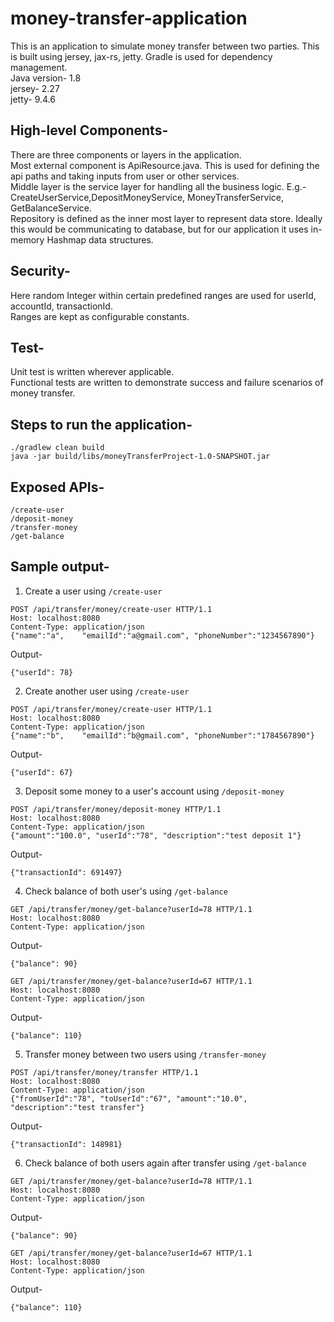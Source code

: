 # money-transfer-application
This is an application to simulate money transfer between two parties. This is built using jersey, jax-rs, jetty.
Gradle is used for dependency management.\
Java version- 1.8\
jersey- 2.27\
jetty- 9.4.6

## High-level Components-
There are three components or layers in the application.\
Most external component is ApiResource.java. This is used for defining the api paths and taking inputs from user or other services.\
Middle layer is the service layer for handling all the business logic. E.g.- CreateUserService,DepositMoneyService, MoneyTransferService, GetBalanceService.\
Repository is defined as the inner most layer to represent data store. Ideally this would be communicating to database, but for our application it uses in-memory Hashmap data structures.

## Security-
Here random Integer within certain predefined ranges are used for userId, accountId, transactionId.\
Ranges are kept as configurable constants.

## Test-
Unit test is written wherever applicable.\
Functional tests are written to demonstrate success and failure scenarios of money transfer.

## Steps to run the application-
```
./gradlew clean build
java -jar build/libs/moneyTransferProject-1.0-SNAPSHOT.jar
```

## Exposed APIs-
```
/create-user
/deposit-money
/transfer-money
/get-balance
```

## Sample output-
1. Create a user using `/create-user`
```
POST /api/transfer/money/create-user HTTP/1.1
Host: localhost:8080
Content-Type: application/json
{"name":"a",	"emailId":"a@gmail.com", "phoneNumber":"1234567890"}
```
Output-
```
{"userId": 78}
```
2. Create another user using `/create-user`
```
POST /api/transfer/money/create-user HTTP/1.1
Host: localhost:8080
Content-Type: application/json
{"name":"b",	"emailId":"b@gmail.com", "phoneNumber":"1784567890"}
```
Output-
```
{"userId": 67}
```
3. Deposit some money to a user's account using `/deposit-money`
```
POST /api/transfer/money/deposit-money HTTP/1.1
Host: localhost:8080
Content-Type: application/json
{"amount":"100.0", "userId":"78", "description":"test deposit 1"}
```
Output-
```
{"transactionId": 691497}
```
4. Check balance of both user's using `/get-balance`
```
GET /api/transfer/money/get-balance?userId=78 HTTP/1.1
Host: localhost:8080
Content-Type: application/json
```
Output-
```
{"balance": 90}

GET /api/transfer/money/get-balance?userId=67 HTTP/1.1
Host: localhost:8080
Content-Type: application/json
```
Output-
```
{"balance": 110}
```
5. Transfer money between two users using `/transfer-money`
```
POST /api/transfer/money/transfer HTTP/1.1
Host: localhost:8080
Content-Type: application/json
{"fromUserId":"78",	"toUserId":"67", "amount":"10.0", "description":"test transfer"}
```
Output-
```
{"transactionId": 148981}
```
6. Check balance of both users again after transfer using `/get-balance`
```
GET /api/transfer/money/get-balance?userId=78 HTTP/1.1
Host: localhost:8080
Content-Type: application/json
```
Output-
```
{"balance": 90}
```
```
GET /api/transfer/money/get-balance?userId=67 HTTP/1.1
Host: localhost:8080
Content-Type: application/json
```
Output-
```
{"balance": 110}
```